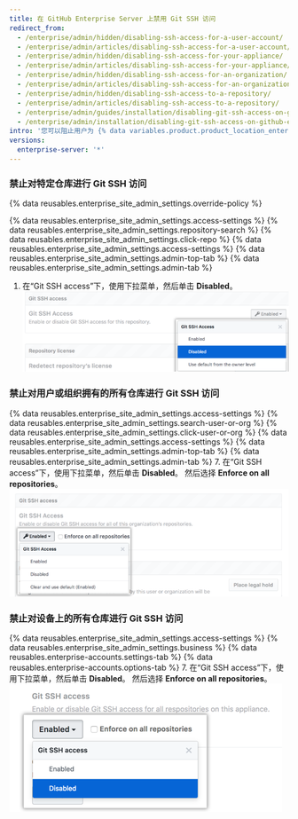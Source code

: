 ```yaml
---
title: 在 GitHub Enterprise Server 上禁用 Git SSH 访问
redirect_from:
  - /enterprise/admin/hidden/disabling-ssh-access-for-a-user-account/
  - /enterprise/admin/articles/disabling-ssh-access-for-a-user-account/
  - /enterprise/admin/hidden/disabling-ssh-access-for-your-appliance/
  - /enterprise/admin/articles/disabling-ssh-access-for-your-appliance/
  - /enterprise/admin/hidden/disabling-ssh-access-for-an-organization/
  - /enterprise/admin/articles/disabling-ssh-access-for-an-organization/
  - /enterprise/admin/hidden/disabling-ssh-access-to-a-repository/
  - /enterprise/admin/articles/disabling-ssh-access-to-a-repository/
  - /enterprise/admin/guides/installation/disabling-git-ssh-access-on-github-enterprise/
  - /enterprise/admin/installation/disabling-git-ssh-access-on-github-enterprise-server
intro: '您可以阻止用户为 {% data variables.product.product_location_enterprise %} 上的某些仓库或所有仓库使用 Git over SSH。'
versions:
  enterprise-server: '*'
---
```


### 禁止对特定仓库进行 Git SSH 访问

{% data reusables.enterprise_site_admin_settings.override-policy %}

{% data reusables.enterprise_site_admin_settings.access-settings %}
{% data reusables.enterprise_site_admin_settings.repository-search %}
{% data reusables.enterprise_site_admin_settings.click-repo %}
{% data reusables.enterprise_site_admin_settings.access-settings %}
{% data reusables.enterprise_site_admin_settings.admin-top-tab %}
{% data reusables.enterprise_site_admin_settings.admin-tab %}
1. 在“Git SSH access”下，使用下拉菜单，然后单击 **Disabled**。 ![选择了禁用选项的 Git SSH access 下拉菜单](/assets/images/enterprise/site-admin-settings/git-ssh-access-repository-setting.png)

### 禁止对用户或组织拥有的所有仓库进行 Git SSH 访问

{% data reusables.enterprise_site_admin_settings.access-settings %}
{% data reusables.enterprise_site_admin_settings.search-user-or-org %}
{% data reusables.enterprise_site_admin_settings.click-user-or-org %}
{% data reusables.enterprise_site_admin_settings.access-settings %}
{% data reusables.enterprise_site_admin_settings.admin-top-tab %}
{% data reusables.enterprise_site_admin_settings.admin-tab %}
7. 在“Git SSH access”下，使用下拉菜单，然后单击 **Disabled**。 然后选择 **Enforce on all repositories**。 ![选择了禁用选项的 Git SSH access 下拉菜单](/assets/images/enterprise/site-admin-settings/git-ssh-access-organization-setting.png)

### 禁止对设备上的所有仓库进行 Git SSH 访问

{% data reusables.enterprise_site_admin_settings.access-settings %}
{% data reusables.enterprise_site_admin_settings.business %}
{% data reusables.enterprise-accounts.settings-tab %}
{% data reusables.enterprise-accounts.options-tab %}
7. 在“Git SSH access”下，使用下拉菜单，然后单击 **Disabled**。 然后选择 **Enforce on all repositories**。 ![选择了禁用选项的 Git SSH access 下拉菜单](/assets/images/enterprise/site-admin-settings/git-ssh-access-appliance-setting.png)
